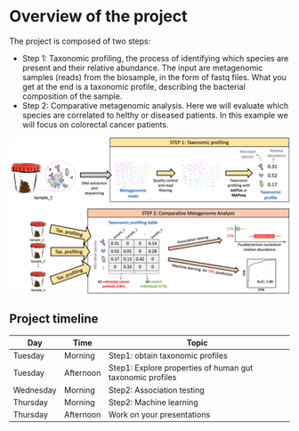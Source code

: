 # Overview of the project

The project is composed of two steps:

- Step 1: Taxonomic profiling, the process of identifying which species are present and their relative abundance. The input are metagenomic samples (reads) from the biosample, in the form of fastq files. What you get at the end is a taxonomic profile, describing the bacterial composition of the sample.
- Step 2: Comparative metagenomic analysis. Here we will evaluate which species are correlated to helthy or diseased patients. In this example we will focus on colorectal cancer patients.

![](../assets/images/Project3/Overview.png)

## Project timeline

| Day 	| Time   	| Topic   	|
|-------	|-------	|---------	|
| Tuesday  | Morning | Step1: obtain taxonomic profiles |
| Tuesday  | Afternoon | Step1: Explore properties of human gut taxonomic profiles |
| Wednesday  | Morning | Step2: Association testing |
| Thursday  | Morning | Step2: Machine learning |
| Thursday  | Afternoon | Work on your presentations |
